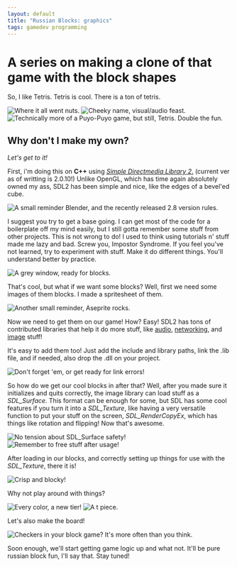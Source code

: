 ```yaml
---
layout: default
title: "Russian Blocks: graphics"
tags: gamedev programming
---
```


# A series on making a clone of that game with the block shapes

So, I like Tetris. Tetris is cool.  There is a ton of tetris.

![Where it all went nuts.](https://cdn.discordapp.com/attachments/605879338067558401/607608024596742145/gb_tetris_p_twe54z.png)
![Cheeky name, visual/audio feast.](https://cdn.discordapp.com/attachments/605879338067558401/607620548465393692/effect.png)
![Technically more of a Puyo-Puyo game, but still, Tetris. Double the fun.](https://cdn.discordapp.com/attachments/605879338067558401/607619400547434507/image.png)


## Why don't I make my own?
*Let's get to it!*

First, i'm doing this on **C++** using [*Simple Directmedia Library 2*.](https://www.libsdl.org/index.php) (current ver as of writting is 2.0.10!) Unlike OpenGL, which has time again absolutely owned my ass, SDL2 has been simple and nice, like the edges of a bevel'ed cube.

![A small reminder Blender, and the recently released 2.8 version rules.](https://cdn.discordapp.com/attachments/605879338067558401/607609997194559516/unknown.png)

I suggest you try to get a base going. I can get most of the code for a boilerplate off my mind easily, but I still gotta remember some stuff from other projects. This is not wrong to do! I used to think using tutorials n' stuff made me lazy and bad. Screw you, Impostor Syndrome. If you feel you've not learned, try to experiment with stuff. Make it do different things. You'll understand better by practice.

![A grey window, ready for blocks.](https://cdn.discordapp.com/attachments/605879338067558401/607610856963833888/RussianBlocks_2019-08-03_13-44-34.png)

That's cool, but what if we want some blocks? Well, first we need some images of them blocks. I made a spritesheet of them.

![Another small reminder, Aseprite rocks.](https://cdn.discordapp.com/attachments/605879338067558401/607611115861442569/Aseprite_2019-08-01_19-55-43.png)

Now we need to get them on our game! How? Easy! SDL2 has tons of contributed libraries that help it do more stuff, like [audio](https://www.libsdl.org/projects/SDL_mixer/), [networking](https://www.libsdl.org/projects/SDL_net/), and [image](https://www.libsdl.org/projects/SDL_image/) stuff!

It's easy to add them too! Just add the include and library paths, link the .lib file, and if needed, also drop the .dll on your project.

![Don't forget 'em, or get ready for link errors!](https://cdn.discordapp.com/attachments/605879338067558401/607612281055870982/unknown.png)

So how do we get our cool blocks in after that? Well, after you made sure it initializes and quits correctly, the image library can load stuff as a *SDL_Surface*. This format can be enough for some, but SDL has some cool features if you turn it into a *SDL_Texture*, like having a very versatile function to put your stuff on the screen, *SDL_RenderCopyEx*, which has things like rotation and flipping! Now that's awesome.

![No tension about SDL_Surface safety!](https://cdn.discordapp.com/attachments/605879338067558401/607612744652292136/unknown.png)
![Remember to free stuff after usage!](https://cdn.discordapp.com/attachments/605879338067558401/607614055158382622/unknown.png)

After loading in our blocks, and correctly setting up things for use with the *SDL_Texture*, there it is!

![Crisp and blocky!](https://cdn.discordapp.com/attachments/605879338067558401/607614363792048156/RussianBlocks_2019-08-04_01-18-15.png)

Why not play around with things?

![Every color, a new tier!](https://cdn.discordapp.com/attachments/605879338067558401/607614907990671360/RussianBlocks_2019-08-04_02-03-32.png)
![A t piece.](https://cdn.discordapp.com/attachments/605879338067558401/607615098479181824/RussianBlocks_2019-08-04_02-15-40.png)

Let's also make the board!

![Checkers in your block game? It's more often than you think.](https://cdn.discordapp.com/attachments/605879338067558401/607615228028649503/RussianBlocks_2019-08-04_02-46-08.png)

Soon enough, we'll start getting game logic up and what not. It'll be pure russian block fun, I'll say that. Stay tuned!
